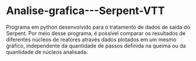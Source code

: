 # Analise-grafica---Serpent-VTT
Programa em python desenvolvido para o tratamento de dados de saída do Serpent.
Por meio desse programa, é possível comparar os resultados de diferentes núcleos de reatores através dados plotados em
um mesmo gráfico, independente da quantidade de passos definida na queima ou da quantidade de núcleos analisada.
